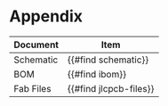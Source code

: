 # Appendix

| Document  | Item                               |
| --------- | ---------------------------------- |
| Schematic | {{#find schematic}}                    |
| BOM       | {{#find ibom}}                     |
| Fab Files | {{#find jlcpcb-files}}             |
